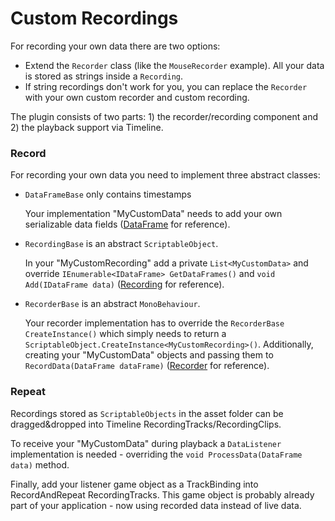 # Custom Recordings

For recording your own data there are two options:

* Extend the `Recorder` class (like the `MouseRecorder` example). All your data is stored as strings inside a `Recording`.
* If string recordings don't work for you, you can replace the `Recorder` with your own custom recorder and custom recording.

The plugin consists of two parts: 1) the recorder/recording component and 2) the playback support via Timeline.

### Record

For recording your own data you need to implement three abstract classes:

* `DataFrameBase` only contains timestamps

  Your implementation "MyCustomData" needs to add your own serializable data fields ([DataFrame](../../Source/Recording/DataFrame.cs) for reference).

* `RecordingBase` is an abstract `ScriptableObject`.

  In your "MyCustomRecording" add a private `List<MyCustomData>` and override `IEnumerable<IDataFrame> GetDataFrames()` and `void Add(IDataFrame data)` ([Recording](../../Source/Recording/Recording.cs) for reference).

* `RecorderBase` is an abstract `MonoBehaviour`.

  Your recorder implementation has to override the `RecorderBase CreateInstance()` which simply needs to return a `ScriptableObject.CreateInstance<MyCustomRecording>()`.
  Additionally, creating your "MyCustomData" objects and passing them to `RecordData(DataFrame dataFrame)` ([Recorder](../../Source/Recording/Recorder.cs) for reference).

### Repeat

Recordings stored as `ScriptableObjects` in the asset folder can be dragged&dropped into Timeline RecordingTracks/RecordingClips.

To receive your "MyCustomData" during playback a `DataListener` implementation is needed - overriding the `void ProcessData(DataFrame data)` method.

Finally, add your listener game object as a TrackBinding into RecordAndRepeat RecordingTracks. This game object is probably already part of your application - now using recorded data instead of live data.